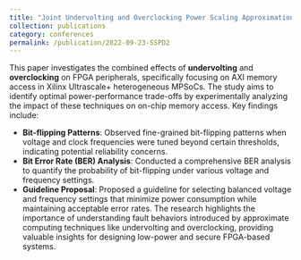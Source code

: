 ```yaml
---
title: "Joint Undervolting and Overclocking Power Scaling Approximation on FPGAs"
collection: publications
category: conferences
permalink: /publication/2022-09-23-SSPD2
---
```



This paper investigates the combined effects of **undervolting** and **overclocking** on FPGA peripherals, specifically focusing on AXI memory access in Xilinx Ultrascale+ heterogeneous MPSoCs. The study aims to identify optimal power-performance trade-offs by experimentally analyzing the impact of these techniques on on-chip memory access.
Key findings include:
- **Bit-flipping Patterns**: Observed fine-grained bit-flipping patterns when voltage and clock frequencies were tuned beyond certain thresholds, indicating potential reliability concerns.
- **Bit Error Rate (BER) Analysis**: Conducted a comprehensive BER analysis to quantify the probability of bit-flipping under various voltage and frequency settings.
- **Guideline Proposal**: Proposed a guideline for selecting balanced voltage and frequency settings that minimize power consumption while maintaining acceptable error rates.
The research highlights the importance of understanding fault behaviors introduced by approximate computing techniques like undervolting and overclocking, providing valuable insights for designing low-power and secure FPGA-based systems.
